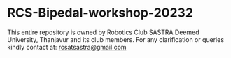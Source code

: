 # RCS-Bipedal-workshop-20232
This entire repository is owned by Robotics Club SASTRA Deemed University, Thanjavur and its club members. For any clarification or queries kindly contact at: rcsatsastra@gmail.com
